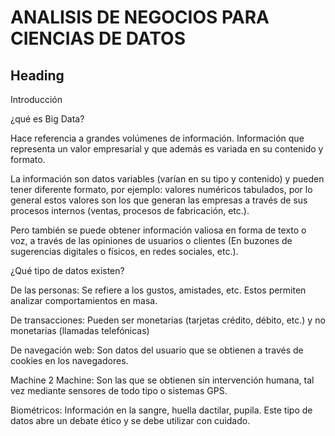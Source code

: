 

# ANALISIS DE NEGOCIOS PARA CIENCIAS DE DATOS
## Heading
Introducción

¿qué es Big Data?

Hace referencia a grandes volúmenes de información. Información que representa un valor empresarial y que además es variada en su contenido y formato.

La información son datos variables (varían en su tipo y contenido) y pueden tener diferente formato, por ejemplo: valores numéricos tabulados, por lo general estos valores son los que generan las empresas a través de sus procesos internos (ventas, procesos de fabricación, etc.).

Pero también se puede obtener información valiosa en forma de texto o voz, a través de las opiniones de usuarios o clientes (En buzones de sugerencias digitales o físicos, en redes sociales, etc.).

¿Qué tipo de datos existen?

De las personas: Se refiere a los gustos, amistades, etc. Estos permiten analizar comportamientos en masa.

De transacciones: Pueden ser monetarias (tarjetas crédito, débito, etc.) y no monetarias (llamadas telefónicas)

De navegación web: Son datos del usuario que se obtienen a través de cookies en los navegadores.

Machine 2 Machine: Son las que se obtienen sin intervención humana, tal vez mediante sensores de todo tipo o sistemas GPS.

Biométricos: Información en la sangre, huella dactilar, pupila. Este tipo de datos abre un debate ético y se debe utilizar con cuidado.
<!--stackedit_data:
eyJoaXN0b3J5IjpbNDQ3MzMzMDk2XX0=
-->